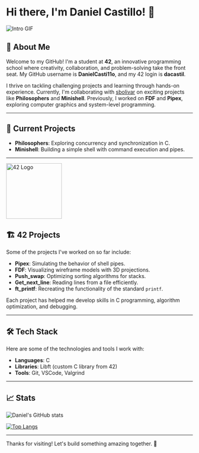 # Hi there, I'm Daniel Castillo! 👋

![Intro GIF](https://media4.giphy.com/media/5eLDrEaRGHegx2FeF2/giphy.gif?cid=6c09b95234sl4d1c4kmzgrv4qfh5i2owp53tvlvo8xr2l2i7&ep=v1_internal_gif_by_id&rid=giphy.gif&ct=s)

## 🚀 About Me

Welcome to my GitHub! I'm a student at **42**, an innovative programming school where creativity, collaboration, and problem-solving take the front seat. My GitHub username is **DanielCasti11o**, and my 42 login is **dacastil**.

I thrive on tackling challenging projects and learning through hands-on experience. Currently, I'm collaborating with [sbolivar](https://github.com/s-bolivar) on exciting projects like **Philosophers** and **Minishell**. Previously, I worked on **FDF** and **Pipex**, exploring computer graphics and system-level programming.

---

## 🌟 Current Projects

- **Philosophers**: Exploring concurrency and synchronization in C.
- **Minishell**: Building a simple shell with command execution and pipes.

---

<img src="https://upload.wikimedia.org/wikipedia/commons/8/8d/42_Logo.svg" alt="42 Logo" width="150">

## 🏗️ 42 Projects

Some of the projects I've worked on so far include:

- **Pipex**: Simulating the behavior of shell pipes.
- **FDF**: Visualizing wireframe models with 3D projections.
- **Push_swap**: Optimizing sorting algorithms for stacks.
- **Get_next_line**: Reading lines from a file efficiently.
- **ft_printf**: Recreating the functionality of the standard `printf`.

Each project has helped me develop skills in C programming, algorithm optimization, and debugging.

---


## 🛠️ Tech Stack

Here are some of the technologies and tools I work with:

- **Languages**: C
- **Libraries**: Libft (custom C library from 42)
- **Tools**: Git, VSCode, Valgrind

---

## 📈 Stats

![Daniel's GitHub stats](https://github-readme-stats.vercel.app/api?username=DanielCasti11o&show_icons=true&theme=radical)

[![Top Langs](https://github-readme-stats.vercel.app/api/top-langs/?username=DanielCasti11o&layout=compact&theme=radical)](https://github.com/DanielCasti11o)

---

Thanks for visiting! Let's build something amazing together. 🚀

